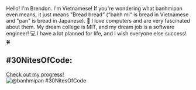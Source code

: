 Hello! I'm Brendon. I'm  Vietnamese! If you're wondering what banhmipan even means, it just means "Bread bread" ("banh mi" is bread in Vietnamese and "pan" is bread in Japanese). 🍞
I love computers and are very fascinated about them. My dream college is MIT, and my dream job is a software engineer! 💻
I have a lot planned for life, and I wish everyone else success! 🍀

## #30NitesOfCode:
  [Check out my progress!](https://www.codedex.io/@banhmipan/30-nites-of-code)  
  ![@banhmipan #30NitesOfCode](https://www.codedex.io/api/petStatus?user=banhmipan)
